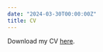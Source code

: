 ```yaml
---
date: "2024-03-30T00:00:00Z"
title: CV
---
```


Download my CV <a href="/uploads/cv.pdf" target="_blank">here</a>.
